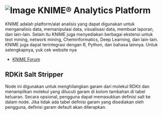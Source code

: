 # ![Image](https://www.knime.com/files/knime_logo_github_40x40_4layers.png) KNIME® Analytics Platform

KNIME adalah platform/alat analisis yang dapat digunakan untuk menganalisis data, memanipulasi data, visualisasi data, membuat laporan, dan lain-lain. Selain itu KNIME juga menyediakan berbagai ekstensi untuk text mining, network mining, Cheminformatics, Deep Learning, dan lain-lain. KNIME juga dapat terintegrasi dengan R, Python, dan bahasa lainnya. 
Untuk selengkapnya, yuk cek website nya
* [KNIME Forum](https://www.knime.com/knime-analytics-platform)

## RDKit Salt Stripper

Node ini digunakan untuk menghilangkan garam dari molekul RDKit dan menampilkan molekul yang dilucuti garam di kolom tambahan di tabel keluaran. Secara opsional, pengguna dapat memasukkan definisi salt ke dalam node. Jika tidak ada tabel definisi garam yang disediakan oleh pengguna, definisi garam default akan diterapkan.
